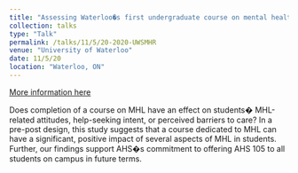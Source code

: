 ```yaml
---
title: "Assessing Waterloo�s first undergraduate course on mental health literacy: Did students� attitudes change over time?"
collection: talks
type: "Talk"
permalink: /talks/11/5/20-2020-UWSMHR
venue: "University of Waterloo"
date: 11/5/20
location: "Waterloo, ON"
---
```


[More information here](https://web.archive.org/web/20210411054156/https://uwaterloo.ca/mental-health-wellness/cosmh-conference)

Does completion of a course on MHL have an effect on students� MHL-related attitudes, help-seeking intent, or perceived barriers to care? In a pre-post design, this study suggests that a course dedicated to MHL can have a significant, positive impact of several aspects of MHL in students.  Further, our findings support AHS�s commitment to offering AHS 105 to all students on campus in future terms.
